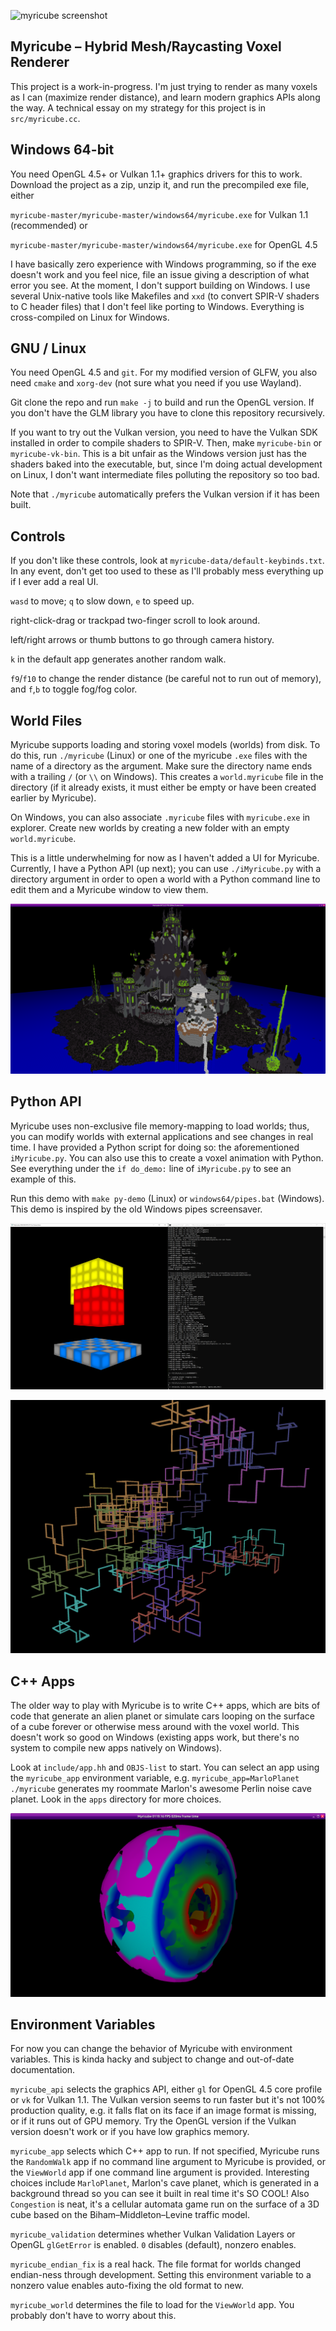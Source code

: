 ![myricube screenshot](./screenshots/RandomWalk.png)

## Myricube – Hybrid Mesh/Raycasting Voxel Renderer

This project is a work-in-progress. I'm just trying to render as many
voxels as I can (maximize render distance), and learn modern graphics
APIs along the way.  A technical essay on my strategy for this project
is in `src/myricube.cc`.

## Windows 64-bit

You need OpenGL 4.5+ or Vulkan 1.1+ graphics drivers for this to
work. Download the project as a zip, unzip it, and run the precompiled
exe file, either

`myricube-master/myricube-master/windows64/myricube.exe` for Vulkan 1.1
(recommended) or

`myricube-master/myricube-master/windows64/myricube.exe` for OpenGL 4.5

I have basically zero experience with Windows programming, so if the
exe doesn't work and you feel nice, file an issue giving a description
of what error you see. At the moment, I don't support building on
Windows. I use several Unix-native tools like Makefiles and `xxd`
(to convert SPIR-V shaders to C header files) that I don't feel
like porting to Windows. Everything is cross-compiled on Linux for Windows.

## GNU / Linux

You need OpenGL 4.5 and `git`. For my modified version of
GLFW, you also need `cmake` and `xorg-dev` (not sure what you need
if you use Wayland).

Git clone the repo and run `make -j` to build and run the OpenGL
version. If you don't have the GLM library you have to clone this
repository recursively.

If you want to try out the Vulkan version, you need to have the
Vulkan SDK installed in order to compile shaders to SPIR-V. Then,
make `myricube-bin` or `myricube-vk-bin`. This is a bit unfair
as the Windows version just has the shaders baked into the executable,
but, since I'm doing actual development on Linux, I don't want
intermediate files polluting the repository so too bad.

Note that `./myricube` automatically prefers the Vulkan version if it
has been built.

## Controls

If you don't like these controls, look at `myricube-data/default-keybinds.txt`.
In any event, don't get too used to these as I'll probably mess everything up
if I ever add a real UI.

`wasd` to move; `q` to slow down, `e` to speed up.

right-click-drag or trackpad two-finger scroll to look around.

left/right arrows or thumb buttons to go through camera history.

`k` in the default app generates another random walk.

`f9`/`f10` to change the render distance (be careful not to run out of memory),
and `f`,`b` to toggle fog/fog color.

## World Files

Myricube supports loading and storing voxel models (worlds) from disk.
To do this, run `./myricube` (Linux) or one of the myricube `.exe` files
with the name of a directory as the argument. Make sure the directory
name ends with a trailing `/` (or `\\` on Windows). This creates a
`world.myricube` file in the directory (if it already exists, it must
either be empty or have been created earlier by Myricube).

On Windows, you can also associate `.myricube` files with
`myricube.exe` in explorer. Create new worlds by creating a new
folder with an empty `world.myricube`.

This is a little underwhelming for now as I haven't added a UI for
Myricube. Currently, I have a Python API (up next); you can use
`./iMyricube.py` with a directory argument in order to open a world
with a Python command line to edit them and a Myricube window to view
them.

![castle screenshot](./screenshots/StolenFromMarlon.png)

## Python API

Myricube uses non-exclusive file memory-mapping to load worlds; thus,
you can modify worlds with external applications and see changes
in real time. I have provided a Python script for doing so: the
aforementioned `iMyricube.py`. You can also use this to create
a voxel animation with Python. See everything under the `if do_demo:`
line of `iMyricube.py` to see an example of this.

Run this demo with `make py-demo` (Linux) or `windows64/pipes.bat`
(Windows). This demo is inspired by the old Windows pipes screensaver.

![iMyricube.py screenshot](./screenshots/iMyricube.png)

![Pipes screensaver in Myricube](./screenshots/pipes.png)

## C++ Apps

The older way to play with Myricube is to write C++ apps, which are
bits of code that generate an alien planet or simulate cars looping on
the surface of a cube forever or otherwise mess around with the voxel
world. This doesn't work so good on Windows (existing apps work,
but there's no system to compile new apps natively on Windows).

Look at `include/app.hh` and `OBJS-list` to start. You can select an
app using the `myricube_app` environment variable,
e.g. `myricube_app=MarloPlanet ./myricube` generates my <!--
brilliant, knockout GORGEOUS --> roommate Marlon's awesome Perlin
noise cave planet. Look in the `apps` directory for more choices.

![Marlon's Planet](./screenshots/MarloPlanet.png)

## Environment Variables

For now you can change the behavior of Myricube with environment
variables. This is kinda hacky and subject to change and out-of-date
documentation.

`myricube_api` selects the graphics API, either `gl` for OpenGL 4.5
core profile or `vk` for Vulkan 1.1. The Vulkan version seems to run
faster but it's not 100% production quality, e.g. it falls flat on its
face if an image format is missing, or if it runs out of GPU
memory. Try the OpenGL version if the Vulkan version doesn't work
or if you have low graphics memory.

`myricube_app` selects which C++ app to run. If not specified,
Myricube runs the `RandomWalk` app if no command line argument to
Myricube is provided, or the `ViewWorld` app if one command line
argument is provided.  Interesting choices include `MarloPlanet`,
Marlon's cave planet, which is generated in a background thread so you
can see it built in real time it's SO COOL! Also `Congestion` is neat,
it's a cellular automata game run on the surface of a 3D cube based on
the Biham–Middleton–Levine traffic model.

`myricube_validation` determines whether Vulkan Validation Layers or
OpenGL `glGetError` is enabled. `0` disables (default), nonzero
enables.

`myricube_endian_fix` is a real hack. The file format for worlds changed
endian-ness through development. Setting this environment variable to
a nonzero value enables auto-fixing the old format to new.

`myricube_world` determines the file to load for the `ViewWorld` app.
You probably don't have to worry about this.
